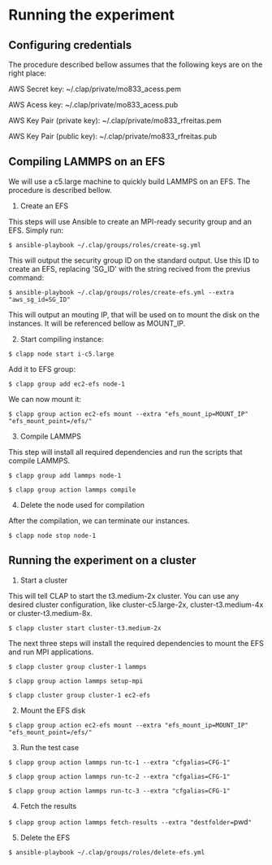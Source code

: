 # Running the experiment

## Configuring credentials
The procedure described bellow assumes that the following keys are on the right place:

AWS Secret key: ~/.clap/private/mo833_acess.pem 

AWS Acess key:  ~/.clap/private/mo833_acess.pub

AWS Key Pair (private key): ~/.clap/private/mo833_rfreitas.pem

AWS Key Pair (public key): ~/.clap/private/mo833_rfreitas.pub

## Compiling LAMMPS on an EFS
We will use a c5.large machine to quickly build LAMMPS on an EFS. The procedure is described bellow.

1. Create an EFS

This steps will use Ansible to create an MPI-ready security group and an EFS. Simply run:

`$ ansible-playbook ~/.clap/groups/roles/create-sg.yml`

This will output the security group ID on the standard output. Use this ID to create an EFS, replacing 'SG_ID' with the string recived from the previus command:

`$ ansible-playbook ~/.clap/groups/roles/create-efs.yml --extra "aws_sg_id=SG_ID"`

This will output an mouting IP, that will be used on to mount the disk on the instances. It will be referenced bellow as MOUNT_IP.

2. Start compiling instance:


`$ clapp node start i-c5.large `

Add it to EFS group:

`$ clapp group add ec2-efs node-1 `

We can now mount it:

`$ clapp group action ec2-efs mount --extra "efs_mount_ip=MOUNT_IP" "efs_mount_point=/efs/"`


3. Compile LAMMPS

This step will install all required dependencies and run the scripts that compile LAMMPS.

`$ clapp group add lammps node-1`

`$ clapp group action lammps compile`



4. Delete the node used for compilation

After the compilation, we can terminate our instances.

`$ clapp node stop node-1`

## Running the experiment on a cluster

1. Start a cluster

This will tell CLAP to start the t3.medium-2x cluster. You can use any desired cluster configuration, like cluster-c5.large-2x, cluster-t3.medium-4x or cluster-t3.medium-8x.

`$ clapp cluster start cluster-t3.medium-2x`

The next three steps will install the required dependencies to mount the EFS and run MPI applications. 

`$ clapp cluster group cluster-1 lammps`

`$ clapp group action lammps setup-mpi`

`$ clapp cluster group cluster-1 ec2-efs`

2. Mount the EFS disk

`$ clapp group action ec2-efs mount --extra "efs_mount_ip=MOUNT_IP" "efs_mount_point=/efs/"`

3. Run the test case

`$ clapp group action lammps run-tc-1 --extra "cfgalias=CFG-1"`

`$ clapp group action lammps run-tc-2 --extra "cfgalias=CFG-1"`

`$ clapp group action lammps run-tc-3 --extra "cfgalias=CFG-1"`


4. Fetch the results

`$ clapp group action lammps fetch-results --extra "destfolder=`pwd`"`

5. Delete the EFS

`$ ansible-playbook ~/.clap/groups/roles/delete-efs.yml`
